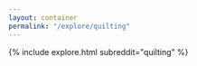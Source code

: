 ```yaml
---
layout: container
permalink: "/explore/quilting"
---
```


<link rel="stylesheet" type="text/css" href="/static/css/explore.css">
{% include explore.html subreddit="quilting" %}
